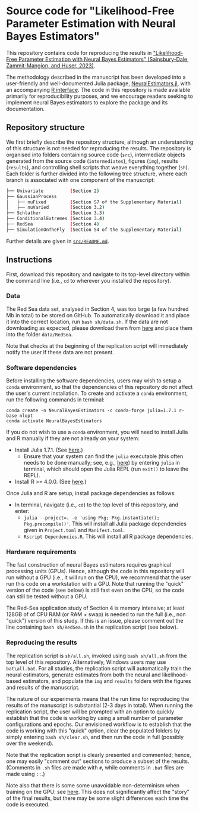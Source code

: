 # Source code for "Likelihood-Free Parameter Estimation with Neural Bayes Estimators"

This repository contains code for reproducing the results in ["Likelihood-Free Parameter Estimation with Neural Bayes Estimators" (Sainsbury-Dale, Zammit-Mangion, and Huser, 2023)](https://doi.org/10.1080/00031305.2023.2249522).

The methodology described in the manuscript has been developed into a user-friendly and well-documented Julia package, [NeuralEstimators.jl](https://github.com/msainsburydale/NeuralEstimators.jl), with an accompanying [R interface](https://github.com/msainsburydale/NeuralEstimators). The code in this repository is made available primarily for reproducibility purposes, and we encourage readers seeking to implement neural Bayes estimators to explore the package and its documentation.  

## Repository structure

We first briefly describe the repository structure, although an understanding of this structure is not needed for reproducing the results. The repository is organised into folders containing source code (`src`), intermediate objects generated from the source code (`intermediates`), figures (`img`), results (`results`), and controlling shell scripts that weave everything together (`sh`). Each folder is further divided into the following tree structure, where each branch is associated with one component of the manuscript:

```bash
├── Univariate          (Section 2)
├── GaussianProcess
│   ├── nuFixed         (Section S7 of the Supplementary Material)
│   ├── nuVaried        (Section 3.2)
├── Schlather           (Section 3.3)
├── ConditionalExtremes (Section 3.4)
├── RedSea              (Section 4)
├── SimulationOnTheFly  (Section S4 of the Supplementary Material)
```

Further details are given in [`src/README.md`](https://github.com/msainsburydale/NeuralBayesEstimators/tree/master/src).

## Instructions

First, download this repository and navigate to its top-level directory within the command line (i.e., `cd` to wherever you installed the repository).

### Data

The Red Sea data set, analysed in Section 4, was too large (a few hundred Mb in total) to be stored on GitHub. To automatically download it and place it into the correct location, run `bash sh/data.sh`. If the data are not downloading as expected, please download them from [here](https://zenodo.org/record/8134200) and place them into the folder `data/RedSea`.

Note that checks at the beginning of the replication script will immediately notify the user if these data are not present.

### Software dependencies

Before installing the software dependencies, users may wish to setup a `conda` environment, so that the dependencies of this repository do not affect the user's current installation. To create and activate a `conda` environment, run the following commands in terminal:

```
conda create -n NeuralBayesEstimators -c conda-forge julia=1.7.1 r-base nlopt
conda activate NeuralBayesEstimators
```

If you do not wish to use a `conda` environment, you will need to install Julia and R manually if they are not already on your system:  

- Install Julia 1.7.1. (See [here](https://julialang.org/downloads/).)
  - Ensure that your system can find the `julia` executable (this often needs to be done manually; see, e.g., [here](https://julialang.org/downloads/platform/#linux_and_freebsd)) by entering `julia` in terminal, which should open the Julia REPL (run `exit()` to leave the REPL).
- Install R >= 4.0.0. (See [here](https://www.r-project.org/).)

Once Julia and R are setup, install package dependencies as follows:

- In terminal, navigate (i.e., `cd`) to the top level of this repository, and enter:
  - `julia --project=. -e 'using Pkg; Pkg.instantiate(); Pkg.precompile()'`. This will install all Julia package dependencies given in `Project.toml` and `Manifest.toml`.
  - `Rscript Dependencies.R`. This will install all R package dependencies.


### Hardware requirements

The fast construction of neural Bayes estimators requires graphical processing units (GPUs). Hence, although the code in this repository will run without a GPU (i.e., it will run on the CPU), we recommend that the user run this code on a workstation with a GPU. Note that running the "quick" version of the code (see below) is still fast even on the CPU, so the code can still be tested without a GPU.

The Red-Sea application study of Section 4 is memory intensive; at least 128GB of of CPU RAM (or RAM + swap) is needed to run the full (i.e., non "quick") version of this study. If this is an issue, please comment out the line containing `bash sh/RedSea.sh` in the replication script (see below).

### Reproducing the results

The replication script is `sh/all.sh`, invoked using `bash sh/all.sh` from the top level of this repository. Alternatively, Windows users may use `bat\all.bat`. For all studies, the replication script will automatically train the neural estimators, generate estimates from both the neural and likelihood-based estimators, and populate the `img` and `results` folders with the figures and results of the manuscript.

The nature of our experiments means that the run time for reproducing the results of the manuscript is substantial (2-3 days in total). When running the replication script, the user will be prompted with an option to quickly establish that the code is working by using a small number of parameter configurations and epochs. Our envisioned workflow is to establish that the code is working with this "quick" option, clear the populated folders by simply entering `bash sh/clear.sh`, and then run the code in full (possibly over the weekend).

Note that the replication script is clearly presented and commented; hence, one may easily "comment out" sections to produce a subset of the results. (Comments in `.sh` files are made with `#`, while comments in `.bat` files are made using `::`.)

Note also that there is some some unavoidable non-determinism when training on the GPU: see [here](https://discourse.julialang.org/t/flux-reproducibility-of-gpu-experiments/62092). This does not significantly affect the "story" of the final results, but there may be some slight differences each time the code is executed.
